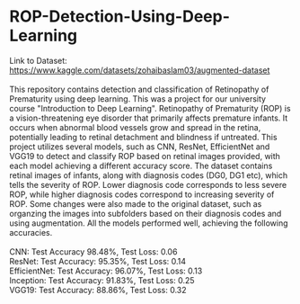 # ROP-Detection-Using-Deep-Learning
Link to Dataset: https://www.kaggle.com/datasets/zohaibaslam03/augmented-dataset <br/> <br/>
This repository contains detection and classification of Retinopathy of Prematurity using deep learning. This was a project for our university course "Introduction to Deep Learning". Retinopathy of Prematurity (ROP) is a vision-threatening eye disorder that primarily affects premature infants. It occurs when abnormal blood vessels grow and spread in the retina, potentially leading to retinal detachment and blindness if untreated. This project utilizes several models, such as CNN, ResNet, EfficientNet and VGG19 to detect and classify ROP based on retinal images provided, with each model achieving a different accuracy score. The dataset contains retinal images of infants, along with diagnosis codes (DG0, DG1 etc), which tells the severity of ROP. Lower diagnosis code corresponds to less severe ROP, while higher diagnosis codes correspond to increasing severity of ROP. Some changes were also made to the original dataset, such as organzing the images into subfolders based on their diagnosis codes and using augmentation. All the models performed well, achieving the following accuracies. <br/> <br/>
CNN: Test Accuracy 98.48%, Test Loss: 0.06 <br/>
ResNet: Test Accuracy: 95.35%, Test Loss: 0.14 <br/>
EfficientNet: Test Accuracy: 96.07%, Test Loss: 0.13 <br/>
Inception: Test Accuracy: 91.83%, Test Loss: 0.25 <br/>
VGG19: Test Accuracy: 88.86%, Test Loss: 0.32
